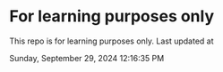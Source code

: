 # For learning purposes only
This repo is for learning purposes only.
Last updated at

Sunday, September 29, 2024 12:16:35 PM

